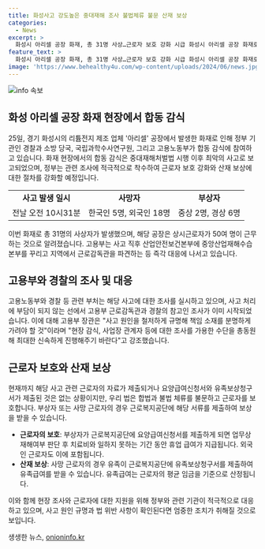 ```yaml
---
title: 화성사고 강도높은 중대재해 조사 불법체류 불문 산재 보상
categories:
  - News
excerpt: >
  화성시 아리셀 공장 화재, 총 31명 사상…근로자 보호 강화 시급 화성시 아리셀 공장 화재로 31명 사상, 최악의 사고로 기록될 것으로 예상됨. 3명 이상의 사망사고는 중대재해처벌법 이후 4번째. 정부는 강력한 조사와 근로자 보호 강화 및 산재 보상 절차 개선에 총력을 기울일 예정. 현재까지 산업재해수습본부와 근로복지공단에 사고 관련 자료 및 보상청구서가 제출되지 않은 상황. 사고 원인 규명과 책임 소재를 분명하게 하기 위해 엄중한 수사 및 조치가 필요하다는 점을 고용부 장관이 강조. 외국인 근로자도 근로자 보호 법에 따라 산재 보상 및 유족급여 지급 대상이며, 관련 조치가 시급하다고 밝혀짐.
feature_text: >
  화성시 아리셀 공장 화재, 총 31명 사상…근로자 보호 강화 시급 화성시 아리셀 공장 화재로 31명 사상, 최악의 사고로 기록될 것으로 예상됨. 3명 이상의 사망사고는 중대재해처벌법 이후 4번째. 정부는 강력한 조사와 근로자 보호 강화 및 산재 보상 절차 개선에 총력을 기울일 예정. 현재까지 산업재해수습본부와 근로복지공단에 사고 관련 자료 및 보상청구서가 제출되지 않은 상황. 사고 원인 규명과 책임 소재를 분명하게 하기 위해 엄중한 수사 및 조치가 필요하다는 점을 고용부 장관이 강조. 외국인 근로자도 근로자 보호 법에 따라 산재 보상 및 유족급여 지급 대상이며, 관련 조치가 시급하다고 밝혀짐.
image: 'https://www.behealthy4u.com/wp-content/uploads/2024/06/news.jpg'
---
```


<p><img src="https://www.behealthy4u.com/wp-content/uploads/2024/06/news.jpg" alt="info 속보" /></p>

<h2 data-ke-size="size26">화성 아리셀 공장 화재 현장에서 합동 감식</h2>

<p data-ke-size="size16">25일, 경기 화성시의 리튬전지 제조 업체 '아리셀' 공장에서 발생한 화재로 인해 정부 기관인 경찰과 소방 당국, 국립과학수사연구원, 그리고 고용노동부가 합동 감식에 참여하고 있습니다. 화재 현장에서의 합동 감식은 중대재해처벌법 시행 이후 최악의 사고로 보고되었으며, 정부는 관련 조사에 적극적으로 착수하여 근로자 보호 강화와 산재 보상에 대한 절차를 강화할 예정입니다.</p>

<table>
    <tr>
        <td style="text-align: center; height: 17px;"><b>사고 발생 일시</b></td>
        <td style="text-align: center; height: 17px;"><b>사망자</b></td>
        <td style="text-align: center; height: 17px;"><b>부상자</b></td>
    </tr>
    <tr>
        <td style="text-align: center;">전날 오전 10시31분</td>
        <td style="text-align: center;">한국인 5명, 외국인 18명</td>
        <td style="text-align: center;">중상 2명, 경상 6명</td>
    </tr>
</table>

<p data-ke-size="size16">이번 화재로 총 31명의 사상자가 발생했으며, 해당 공장은 상시근로자가 50여 명이 근무하는 것으로 알려졌습니다. 고용부는 사고 직후 산업안전보건본부에 중앙산업재해수습본부를 꾸리고 지역에서 근로감독관을 파견하는 등 즉각 대응에 나서고 있습니다.</p>

<h2 data-ke-size="size26">고용부와 경찰의 조사 및 대응</h2>

<p data-ke-size="size16">고용노동부와 경찰 등 관련 부처는 해당 사고에 대한 조사를 실시하고 있으며, 사고 처리에 부담이 되지 않는 선에서 고용부 근로감독관과 경찰의 참고인 조사가 이미 시작되었습니다. 이에 대해 고용부 장관은 "사고 원인을 철저하게 규명해 책임 소재를 분명하게 가려야 할 것"이라며 "현장 감식, 사업장 관계자 등에 대한 조사를 가용한 수단을 총동원해 최대한 신속하게 진행해주기 바란다"고 강조했습니다.</p>

<h2 data-ke-size="size26">근로자 보호와 산재 보상</h2>

<p data-ke-size="size16">현재까지 해당 사고 관련 근로자의 자료가 제출되거나 요양급여신청서와 유족보상청구서가 제출된 것은 없는 상황이지만, 우리 법은 합법과 불법 체류를 불문하고 근로자를 보호합니다. 부상자 또는 사망 근로자의 경우 근로복지공단에 해당 서류를 제출하여 보상을 받을 수 있습니다.</p>

<ul>
    <li><b>근로자의 보호</b>: 부상자가 근로복지공단에 요양급여신청서를 제출하게 되면 업무상 재해여부 판단 후 치료비와 일하지 못하는 기간 동안 휴업 급여가 지급됩니다. 외국인 근로자도 이에 포함됩니다.</li>
    <li><b>산재 보상</b>: 사망 근로자의 경우 유족이 근로복지공단에 유족보상청구서를 제출하여 유족급여를 받을 수 있습니다. 유족급여는 근로자의 평균 임금을 기준으로 산정됩니다.</li>
</ul>

<p data-ke-size="size16">이와 함께 현장 조사와 근로자에 대한 지원을 위해 정부와 관련 기관이 적극적으로 대응하고 있으며, 사고 원인 규명과 법 위반 사항이 확인된다면 엄중한 조치가 취해질 것으로 보입니다.</p>
생생한 뉴스, <a href="https://onioninfo.kr" rel="dofollow">onioninfo.kr</a>


